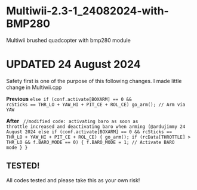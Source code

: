 # Multiwii-2.3-1_24082024-with-BMP280
Multiwii brushed quadcopter with bmp280 module

<h1>UPDATED 24 August 2024</h1>
<p>Safety first is one of the purpose of this following changes. I made little change in Multiwii.cpp</p>

<b>Previous</b>
<code>else if (conf.activate[BOXARM] == 0 && rcSticks == THR_LO + YAW_HI + PIT_CE + ROL_CE) go_arm();      // Arm via YAW</code>

<b>After</b>
<code>
          //modified code: activating baro as soon as throttle increased and deactivating baro when arming (@ardujimmy 24 August 2024
          else if (conf.activate[BOXARM] == 0 && rcSticks == THR_LO + YAW_HI + PIT_CE + ROL_CE) {
              go_arm();
              if (rcData[THROTTLE] > THR_LO && f.BARO_MODE == 0) {
                  f.BARO_MODE = 1; // Activate BARO mode
              }
          }</code>

<h2>TESTED!</h2>
<p>All codes tested and please take this as your own risk!</p>
